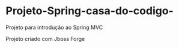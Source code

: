 # Projeto-Spring-casa-do-codigo-

Projeto para introdução ao Spring MVC 

Projeto criado com Jboss Forge
